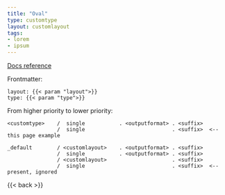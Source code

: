 ```yaml
---
title: "Oval"
type: customtype
layout: customlayout
tags: 
- lorem
- ipsum
---
```


[Docs reference](https://gohugo.io/templates/lookup-order/#examples-layout-lookup-for-regular-pages)

Frontmatter:

```
layout: {{< param "layout">}}
type: {{< param "type">}}
```

From higher priority to lower priority:

```
<customtype>    /  single           . <outputformat> . <suffix>
                /  single                            . <suffix>  <-- this page example
                  
_default        / <customlayout>    . <outputformat> . <suffix>
                /  single           . <outputformat> . <suffix>
                / <customlayout>                     . <suffix>
                /  single                            . <suffix>  <-- present, ignored
```

{{< back >}}